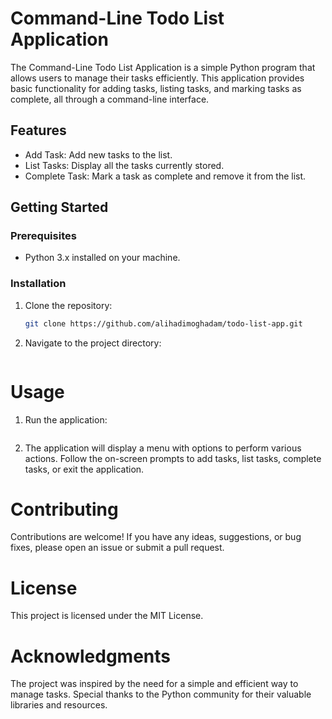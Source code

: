 # Command-Line Todo List Application

The Command-Line Todo List Application is a simple Python program that allows users to manage their tasks efficiently. This application provides basic functionality for adding tasks, listing tasks, and marking tasks as complete, all through a command-line interface.

## Features

- Add Task: Add new tasks to the list.
- List Tasks: Display all the tasks currently stored.
- Complete Task: Mark a task as complete and remove it from the list.

## Getting Started

### Prerequisites

- Python 3.x installed on your machine.

### Installation

1. Clone the repository:

   ```bash
   git clone https://github.com/alihadimoghadam/todo-list-app.git
2. Navigate to the project directory:
   ```cd todo-list-app

# Usage

1. Run the application:
   ```python todo.py

2. The application will display a menu with options to perform various actions. Follow the on-screen prompts to add tasks, list tasks, complete tasks, or exit the application.

# Contributing

Contributions are welcome! If you have any ideas, suggestions, or bug fixes, please open an issue or submit a pull request.

# License

This project is licensed under the MIT License.

# Acknowledgments

The project was inspired by the need for a simple and efficient way to manage tasks.
Special thanks to the Python community for their valuable libraries and resources.
